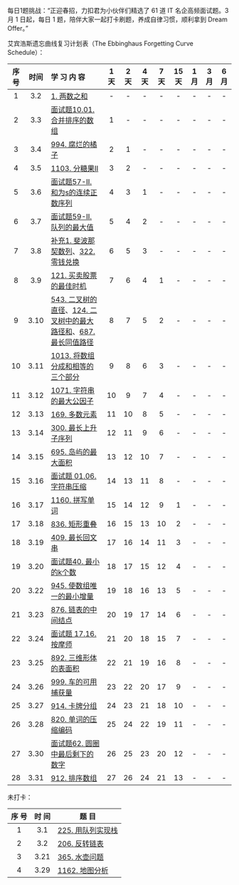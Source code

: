 每日1题挑战：“正迎春招，力扣君为小伙伴们精选了 61 道 IT 名企高频面试题。3 月 1 日起，每日 1 题，陪伴大家一起打卡刷题，养成自律习惯，顺利拿到 Dream Offer。”

艾宾浩斯遗忘曲线复习计划表（The Ebbinghaus Forgetting Curve Schedule）：

| 序号 | 时间 | 学    习    内    容 | 1天  | 2天  | 4天  | 7天  | 15天 | 1月  | 3月  | 6月  |
| :--: | :--: | :----------------------------------------------------------- | :--: | :--: | :--: | :--: | :--: | :--: | :--: | :--: |
|  1   | 3.2  | [1. 两数之和](https://github.com/SewellDinG/LeetCodeTour/blob/master/1.%20%E4%B8%A4%E6%95%B0%E4%B9%8B%E5%92%8C.md) |  -   |  -   |  -   |  -   |  -   |  -   |  -   |  -   |
|  2   | 3.3  | [面试题10.01. 合并排序的数组](https://github.com/SewellDinG/LeetCodeTour/blob/master/%E9%9D%A2%E8%AF%95%E9%A2%98%2010.01.%20%E5%90%88%E5%B9%B6%E6%8E%92%E5%BA%8F%E7%9A%84%E6%95%B0%E7%BB%84.md) |  1   |  -   |  -   |  -   |  -   |  -   |  -   |  -   |
|  3   | 3.4  | [994. 腐烂的橘子](https://github.com/SewellDinG/LeetCodeTour/blob/master/994.%20%E8%85%90%E7%83%82%E7%9A%84%E6%A9%98%E5%AD%90.md) |  2   |  1   |  -   |  -   |  -   |  -   |  -   |  -   |
|  4   | 3.5  | [1103. 分糖果II](https://github.com/SewellDinG/LeetCodeTour/blob/master/1103.%20%E5%88%86%E7%B3%96%E6%9E%9C%20II.md) |  3   |  2   |  -   |  -   |  -   |  -   |  -   |  -   |
|  5   | 3.6  | [面试题57-II. 和为s的连续正数序列](https://github.com/SewellDinG/LeetCodeTour/blob/master/%E9%9D%A2%E8%AF%95%E9%A2%9857%20-%20II.%20%E5%92%8C%E4%B8%BAs%E7%9A%84%E8%BF%9E%E7%BB%AD%E6%AD%A3%E6%95%B0%E5%BA%8F%E5%88%97.md) |  4   |  3   |  1   |  -   |  -   |  -   |  -   |  -   |
|  6   | 3.7  | [面试题59-II. 队列的最大值](https://github.com/SewellDinG/LeetCodeTour/blob/master/%E9%9D%A2%E8%AF%95%E9%A2%9859%20-%20II.%20%E9%98%9F%E5%88%97%E7%9A%84%E6%9C%80%E5%A4%A7%E5%80%BC.md) |  5   |  4   |  2   |  -   |  -   |  -   |  -   |  -   |
|  7   | 3.8  | [补充1. 斐波那契数列](https://github.com/SewellDinG/LeetCodeTour/blob/master/%E8%A1%A5%E5%85%851.%20%E6%96%90%E6%B3%A2%E9%82%A3%E5%A5%91%E6%95%B0%E5%88%97.md)、[322. 零钱兑换](https://github.com/SewellDinG/LeetCodeTour/blob/master/322.%20%E9%9B%B6%E9%92%B1%E5%85%91%E6%8D%A2.md) |  6   |  5   |  3   |  -   |  -   |  -   |  -   |  -   |
|  8   | 3.9  | [121. 买卖股票的最佳时机](https://github.com/SewellDinG/LeetCodeTour/blob/master/121.%20%E4%B9%B0%E5%8D%96%E8%82%A1%E7%A5%A8%E7%9A%84%E6%9C%80%E4%BD%B3%E6%97%B6%E6%9C%BA.md) |  7   |  6   |  4   |  1   |  -   |  -   |  -   |  -   |
|  9   | 3.10 | [543. 二叉树的直径](https://github.com/SewellDinG/LeetCodeTour/blob/master/543.%20%E4%BA%8C%E5%8F%89%E6%A0%91%E7%9A%84%E7%9B%B4%E5%BE%84.md)、[124. 二叉树中的最大路径和](https://github.com/SewellDinG/LeetCodeTour/blob/master/124.%20%E4%BA%8C%E5%8F%89%E6%A0%91%E4%B8%AD%E7%9A%84%E6%9C%80%E5%A4%A7%E8%B7%AF%E5%BE%84%E5%92%8C.md)、[687. 最长同值路径](https://github.com/SewellDinG/LeetCodeTour/blob/master/687.%20%E6%9C%80%E9%95%BF%E5%90%8C%E5%80%BC%E8%B7%AF%E5%BE%84.md) |  8   |  7   |  5   |  2   |  -   |  -   |  -   |  -   |
| 10 | 3.11 | [1013. 将数组分成和相等的三个部分](https://github.com/SewellDinG/LeetCodeTour/blob/master/1013.%20%E5%B0%86%E6%95%B0%E7%BB%84%E5%88%86%E6%88%90%E5%92%8C%E7%9B%B8%E7%AD%89%E7%9A%84%E4%B8%89%E4%B8%AA%E9%83%A8%E5%88%86.md) | 9 | 8 | 6 | 3 | - | - | - | - |
| 11 | 3.12 | [1071. 字符串的最大公因子](https://github.com/SewellDinG/LeetCodeTour/blob/master/1071.%20%E5%AD%97%E7%AC%A6%E4%B8%B2%E7%9A%84%E6%9C%80%E5%A4%A7%E5%85%AC%E5%9B%A0%E5%AD%90.md) | 10 | 9 | 7 | 4 | - | - | - | - |
| 12 | 3.13 | [169. 多数元素](https://github.com/SewellDinG/LeetCodeTour/blob/master/169.%20%E5%A4%9A%E6%95%B0%E5%85%83%E7%B4%A0.md) | 11 | 10 | 8 | 5 | - | - | - | - |
| 13 | 3.14 | [300. 最长上升子序列](https://github.com/SewellDinG/LeetCodeTour/blob/master/300.%20%E6%9C%80%E9%95%BF%E4%B8%8A%E5%8D%87%E5%AD%90%E5%BA%8F%E5%88%97.md) | 12 | 11 | 9 | 6 | - | - | - | - |
| 14 | 3.15 | [695. 岛屿的最大面积](https://github.com/SewellDinG/LeetCodeTour/blob/master/695.%20%E5%B2%9B%E5%B1%BF%E7%9A%84%E6%9C%80%E5%A4%A7%E9%9D%A2%E7%A7%AF.md) | 13 | 12 | 10 | 7 | - | - | - | - |
| 15 | 3.16 | [面试题 01.06. 字符串压缩](https://github.com/SewellDinG/LeetCodeTour/blob/master/%E9%9D%A2%E8%AF%95%E9%A2%98%2001.06.%20%E5%AD%97%E7%AC%A6%E4%B8%B2%E5%8E%8B%E7%BC%A9.md) | 14 | 13 | 11 | 8 | - | - | - | - |
| 16 | 3.17 | [1160. 拼写单词](https://github.com/SewellDinG/LeetCodeTour/blob/master/1160.%20%E6%8B%BC%E5%86%99%E5%8D%95%E8%AF%8D.md) | 15 | 14 | 12 | 9 | 1 | - | - | - |
| 17 | 3.18 | [836. 矩形重叠](https://github.com/SewellDinG/LeetCodeTour/blob/master/836.%20%E7%9F%A9%E5%BD%A2%E9%87%8D%E5%8F%A0.md) | 16 | 15 | 13 | 10 | 2 | - | - | - |
| 18 | 3.19 | [409. 最长回文串](https://github.com/SewellDinG/LeetCodeTour/blob/master/409.%20%E6%9C%80%E9%95%BF%E5%9B%9E%E6%96%87%E4%B8%B2.md) | 17 | 16 | 14 | 11 | 3 | - | - | - |
| 19 | 3.20 | [面试题40. 最小的k个数](https://github.com/SewellDinG/LeetCodeTour/blob/master/%E9%9D%A2%E8%AF%95%E9%A2%9840.%20%E6%9C%80%E5%B0%8F%E7%9A%84k%E4%B8%AA%E6%95%B0.md) | 18 | 17 | 15 | 12 | 4 | - | - | - |
| 20 | 3.22 | [945. 使数组唯一的最小增量](https://github.com/SewellDinG/LeetCodeTour/blob/master/945.%20%E4%BD%BF%E6%95%B0%E7%BB%84%E5%94%AF%E4%B8%80%E7%9A%84%E6%9C%80%E5%B0%8F%E5%A2%9E%E9%87%8F.md) | 19 | 18 | 16 | 13 | 5 | - | - | - |
| 21 | 3.23 | [876. 链表的中间结点](https://github.com/SewellDinG/LeetCodeTour/blob/master/876.%20%E9%93%BE%E8%A1%A8%E7%9A%84%E4%B8%AD%E9%97%B4%E7%BB%93%E7%82%B9.md) | 20 | 19 | 17 | 14 | 6 | - | - | - |
| 22 | 3.24 | [面试题 17.16. 按摩师](https://github.com/SewellDinG/LeetCodeTour/blob/master/%E9%9D%A2%E8%AF%95%E9%A2%98%2017.16.%20%E6%8C%89%E6%91%A9%E5%B8%88.md) | 21 | 20 | 18 | 15 | 7 | - | - | - |
| 23 | 3.25 | [892. 三维形体的表面积](https://github.com/SewellDinG/LeetCodeTour/blob/master/892.%20%E4%B8%89%E7%BB%B4%E5%BD%A2%E4%BD%93%E7%9A%84%E8%A1%A8%E9%9D%A2%E7%A7%AF.md) | 22 | 21 | 19 | 16 | 8 | - | - | - |
| 24 | 3.26 | [999. 车的可用捕获量](https://github.com/SewellDinG/LeetCodeTour/blob/master/999.%20%E8%BD%A6%E7%9A%84%E5%8F%AF%E7%94%A8%E6%8D%95%E8%8E%B7%E9%87%8F.md) | 23 | 22 | 20 | 17 | 9 | - | - | - |
| 25 | 3.27 | [914. 卡牌分组](https://github.com/SewellDinG/LeetCodeTour/blob/master/914.%20%E5%8D%A1%E7%89%8C%E5%88%86%E7%BB%84.md) | 24 | 23 | 21 | 18 | 10 | - | - | - |
| 26 | 3.28 | [820. 单词的压缩编码](https://github.com/SewellDinG/LeetCodeTour/blob/master/820.%20%E5%8D%95%E8%AF%8D%E7%9A%84%E5%8E%8B%E7%BC%A9%E7%BC%96%E7%A0%81.md) | 25 | 24 | 22 | 19 | 11 | - | - | - |
| 27 | 3.30 | [面试题62. 圆圈中最后剩下的数字](https://github.com/SewellDinG/LeetCodeTour/blob/master/%E9%9D%A2%E8%AF%95%E9%A2%9862.%20%E5%9C%86%E5%9C%88%E4%B8%AD%E6%9C%80%E5%90%8E%E5%89%A9%E4%B8%8B%E7%9A%84%E6%95%B0%E5%AD%97.md) | 26 | 25 | 23 | 20 | 12 | - | - | - |
| 28 | 3.31 | [912. 排序数组](https://github.com/SewellDinG/LeetCodeTour/blob/master/912.%20%E6%8E%92%E5%BA%8F%E6%95%B0%E7%BB%84.md) | 27 | 26 | 24 | 21 | 13 | - | - | - |

未打卡：

| 序 号 | 时 间 | 题 目                                                        |
| :---: | :---: | ------------------------------------------------------------ |
|   1   |  3.1  | [225. 用队列实现栈](https://leetcode-cn.com/problems/implement-stack-using-queues) |
|   2   |  3.2  | [206. 反转链表](https://leetcode-cn.com/problems/reverse-linked-list) |
|   3   | 3.21  | [365. 水壶问题](https://leetcode-cn.com/problems/water-and-jug-problem) |
|   4   | 3.29  | [1162. 地图分析](https://leetcode-cn.com/problems/as-far-from-land-as-possible) |